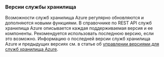 ### <a name="storage-service-versions"></a>Версии службы хранилища
Возможности служб хранилища Azure регулярно обновляются и дополняются новыми функциями. В справочнике по REST API служб хранилища Azure описывается каждая поддерживаемая версия и ее компоненты. Рекомендуется использовать последнюю версию, если это возможно. Информацию о последней версии служб хранилища Azure и предыдущих версиях см. в статье об [управлении версиями для служб хранилища Azure](https://msdn.microsoft.com/library/azure/dd894041.aspx).  



<!--HONumber=Nov16_HO2-->


